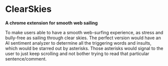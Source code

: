 # ClearSkies

**A chrome extension for smooth web sailing**

To make users able to have a smooth web-surfing experience, as stress and bully-free as sailing through clear skies. The perfect version would have an AI sentiment analyzer to determine all the triggering words and insults, which would be starred out by asterisks. Those asterisks would signal to the user to just keep scrolling and  not bother trying to read that particular sentence/comment. 
